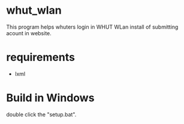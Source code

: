 # whut_wlan
This program helps whuters login in WHUT WLan install of submitting acount in website.


# requirements
- lxml

# Build in Windows
double click the "setup.bat".
